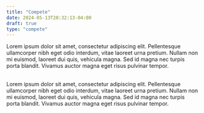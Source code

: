 ```yaml
---
title: "Compete"
date: 2024-05-13T20:32:13-04:00
draft: true
type: "compete"
---
```



Lorem ipsum dolor sit amet, consectetur adipiscing elit. Pellentesque ullamcorper nibh eget odio interdum, vitae laoreet urna pretium. Nullam non mi euismod, laoreet dui quis, vehicula magna. Sed id magna nec turpis porta blandit. Vivamus auctor magna eget risus pulvinar tempor.

\
Lorem ipsum dolor sit amet, consectetur adipiscing elit. Pellentesque ullamcorper nibh eget odio interdum, vitae laoreet urna pretium. Nullam non mi euismod, laoreet dui quis, vehicula magna. Sed id magna nec turpis porta blandit. Vivamus auctor magna eget risus pulvinar tempor.